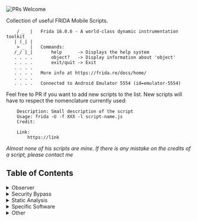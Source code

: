 ![PRs Welcome](https://img.shields.io/badge/PRs-welcome-brightgreen.svg?style=flat-square)

Collection of useful FRIDA Mobile Scripts.

```shell
    / _  |   Frida 16.0.6 - A world-class dynamic instrumentation toolkit
   | (_| |
    > _  |   Commands:
   /_/ |_|       help      -> Displays the help system
   . . . .       object?   -> Display information about 'object'
   . . . .       exit/quit -> Exit
   . . . .
   . . . .   More info at https://frida.re/docs/home/
   . . . .
   . . . .   Connected to Android Emulator 5554 (id=emulator-5554)
```

Feel free to PR if you want to add new scripts to the list. New scripts will have to respect the nomenclature currently used:

```shell
    Description: Small description of the script
    Usage: frida -U -f XXX -l script-name.js
    Credit: 

    Link:
    	https://link
```

*Almost none of his scripts are mine. If there is any mistake on the credits of a script, please contact me*


## Table of Contents

<details>
<summary>Observer</summary>

* **Crypto**

	* [android-aes-decrypt-no-iv.js](https://github.com/rsenet/FriList/blob/main/01_Observer/Crypto/android-aes-decrypt-no-iv.js)
	* [android-aesinfo-and-hashing-decryptor.js](https://github.com/rsenet/FriList/blob/main/01_Observer/Crypto/android-aesinfo-and-hashing-decryptor.js)
	* [android-aesinfo-decryptor.js](https://github.com/rsenet/FriList/blob/main/01_Observer/Crypto/android-aesinfo-decryptor.js)
	* [android-crypto-observer.js](https://github.com/rsenet/FriList/blob/main/01_Observer/Crypto/android-crypto-observer.js)
	* [android-hashing-observer.js](https://github.com/rsenet/FriList/blob/main/01_Observer/Crypto/android-hashing-observer.js)
	* [android-java-crypto-observer.js](https://github.com/rsenet/FriList/blob/main/01_Observer/Crypto/android-java-crypto-observer.js)
	* [android-pbe-observer.js](https://github.com/rsenet/FriList/blob/main/01_Observer/Crypto/android-pbe-observer.js)
	* [android-random-observer.js](https://github.com/rsenet/FriList/blob/main/01_Observer/Crypto/android-random-observer.js)
	* [ios-intercept-crypto.js](https://github.com/rsenet/FriList/blob/main/01_Observer/Crypto/ios-intercept-crypto.js)
	* [ios-intercept-crypto2.js](https://github.com/rsenet/FriList/blob/main/01_Observer/Crypto/ios-intercept-crypto2.js)


* **DeepLink & UrlScheme**

	* [android-deeplink-observer.js](https://github.com/rsenet/FriList/blob/main/01_Observer/DeepLink_UrlScheme/android-deeplink-observer.js)
	* [ios-url-scheme-dumper.js](https://github.com/rsenet/FriList/blob/main/01_Observer/DeepLink_UrlScheme/ios-url-scheme-dumper.js)
	* [ios-url-scheme-fuzzing.js](https://github.com/rsenet/FriList/blob/main/01_Observer/DeepLink_UrlScheme/ios-url-scheme-fuzzing.js)


* **Library**

	* [android-library-observer.js](https://github.com/rsenet/FriList/blob/main/01_Observer/Library/android-library-observer.js)
	* [android-library-observer2.js](https://github.com/rsenet/FriList/blob/main/01_Observer/Library/android-library-observer2.js)


* **Network**

	* Bluetooth

		* [android-bluetooth-meta-data-observer.js](https://github.com/rsenet/FriList/blob/main/01_Observer/Network/Bluetooth/android-bluetooth-meta-data-observer.js)
		* [android-ios-bluetooth-observer.js](https://github.com/rsenet/FriList/blob/main/01_Observer/Network/Bluetooth/android-ios-bluetooth-observer.js)
		
	* NSURL

		* [ios-nsurlrequest-observer.js](https://github.com/rsenet/FriList/blob/main/01_Observer/Network/NSURL/ios-nsurlrequest-observer.js)
		* [ios-nsurlsession-observer.js](https://github.com/rsenet/FriList/blob/main/01_Observer/Network/NSURL/ios-nsurlsession-observer.js)
	
	* OkHttp

		* [android-okhttp-logger.js](https://github.com/rsenet/FriList/blob/main/01_Observer/Network/OkHttp/android-okhttp-logger.js)
		* [android-okhttp-logger2.js](https://github.com/rsenet/FriList/blob/main/01_Observer/Network/OkHttp/android-okhttp-logger2.js)
		* [android-okhttp-proxy-installator.js](https://github.com/rsenet/FriList/blob/main/01_Observer/Network/OkHttp/android-okhttp-proxy-installator.js)

	* TCP

		* [android-tcp-trace.js](https://github.com/rsenet/FriList/blob/main/01_Observer/Network/TCP/android-tcp-trace.js)
			
	* TLS

		* [ios-tls-keylogger-ios12.js](https://github.com/rsenet/FriList/blob/main/01_Observer/Network/TLS/ios-tls-keylogger-ios12.js)
		* [ios-tls-keylogger-ios13.js](https://github.com/rsenet/FriList/blob/main/01_Observer/Network/TLS/ios-tls-keylogger-ios13.js)
		* [ios-tls-keylogger-ios14.js](https://github.com/rsenet/FriList/blob/main/01_Observer/Network/TLS/ios-tls-keylogger-ios14.js])

	* **WebInspector**

		* [ios-webinspector-enable.js](https://github.com/rsenet/FriList/blob/main/01_Observer/Network/WebInspector/ios-webinspector-enable.js)


* **Storage**

	* **Cookies**

		* [android-cookie-observer.js](https://github.com/rsenet/FriList/blob/main/01_Observer/Storage/Cookies/android-cookie-observer.js)
		* [ios-binarycookies-observer.js](https://github.com/rsenet/FriList/blob/main/01_Observer/Storage/Cookies/ios-binarycookies-observer.js)


	* **FileSystem**

		* [android-filesystem-observer.js](https://github.com/rsenet/FriList/blob/main/01_Observer/Storage/FileSystem/android-filesystem-observer.js)
		* [android-filesystem-observer2.js](https://github.com/rsenet/FriList/blob/main/01_Observer/Storage/FileSystem/android-filesystem-observer2.js)


	* **KeyboardCache**

		* [ios-keyboard-cache-checker.js](https://github.com/rsenet/FriList/blob/main/01_Observer/Storage/KeyboardCache/ios-keyboard-cache-checker.js)


	* **Keystore_keychain**

		* [android-keystore-monitor.js](https://github.com/rsenet/FriList/blob/main/01_Observer/Storage/Keystore_keychain/android-keystore-monitor.js)
		* [ios-keychain-monitor.js](https://github.com/rsenet/FriList/blob/main/01_Observer/Storage/Keystore_keychain/ios-keychain-monitor.js)


	* **Log**

		* [android-log-observer.js](https://github.com/rsenet/FriList/blob/main/01_Observer/Storage/Log/android-log-observer.js)
		* [ios-nslog-observer.js](https://github.com/rsenet/FriList/blob/main/01_Observer/Storage/Log/ios-nslog-observer.js)


	* **Pasteboard**

		* [ios-pasteboard-observer.js](https://github.com/rsenet/FriList/blob/main/01_Observer/Storage/Pasteboard/ios-pasteboard-observer.js)


	* **Plist**

		* [ios-read-nsuserdefaults.js](https://github.com/rsenet/FriList/blob/main/01_Observer/Storage/Plist/ios-read-nsuserdefaults.js)
		* [ios-read-plist-file.js](https://github.com/rsenet/FriList/blob/main/01_Observer/Storage/Plist/ios-read-plist-file.js)


	* **SharedPreferences**

		* [android-encryptedsharedpreferences-observer.js](https://github.com/rsenet/FriList/blob/main/01_Observer/Storage/SharedPreferences/android-encryptedsharedpreferences-observer.js)
		* [android-sharedpreferences-observer.js](https://github.com/rsenet/FriList/blob/main/01_Observer/Storage/SharedPreferences/android-sharedpreferences-observer.js)


	* **SQLite**

		* [android-sqlite-observer.js](https://github.com/rsenet/FriList/blob/main/01_Observer/Storage/SQLite/android-sqlite-observer.js)
		* [android-sqlitecipher-observer.js](https://github.com/rsenet/FriList/blob/main/01_Observer/Storage/SQLite/android-sqlitecipher-observer.js)
		* [ios-sqlite3-observer.js](https://github.com/rsenet/FriList/blob/main/01_Observer/Storage/SQLite/ios-sqlite3-observer.js)

	* **Other**

		* [android-permissions-observer.js](https://github.com/rsenet/FriList/blob/main/01_Observer/android-permissions-observer.js)
		* [android-strings_compare.js](https://github.com/rsenet/FriList/blob/main/01_Observer/android-strings_compare.js)

</details>

<details>
<summary>Security Bypass</summary>

* **Biometric**

	* [android-biometric-bypass-android11.js](https://github.com/rsenet/FriList/blob/main/02_SecurityBypass/Biometric/android-biometric-bypass-android11.js)
	* [ios-biometric-bypass.js](https://github.com/rsenet/FriList/blob/main/02_SecurityBypass/Biometric/ios-biometric-bypass.js)
	* [ios-touchid-bypass.js](https://github.com/rsenet/FriList/blob/main/02_SecurityBypass/Biometric/ios-touchid-bypass.js)

* **CertificatePinning**

	* [android_proxy-add.js](https://github.com/rsenet/FriList/blob/main/02_SecurityBypass/CertificatePinning/android_proxy-add.js)
	* [android-multiple-pinning-bypass.js](https://github.com/rsenet/FriList/blob/main/02_SecurityBypass/CertificatePinning/android-multiple-pinning-bypass.js)
	* [android-multiple-pinning-bypass2.js](https://github.com/rsenet/FriList/blob/main/02_SecurityBypass/CertificatePinning/android-multiple-pinning-bypass2.js)
	* [android-multiple-pinning-bypass3.js](https://github.com/rsenet/FriList/blob/main/02_SecurityBypass/CertificatePinning/android-multiple-pinning-bypass3.js)
	* [android-okhttp-pinning-bypass.js](https://github.com/rsenet/FriList/blob/main/02_SecurityBypass/CertificatePinning/android-okhttp-pinning-bypass.js)
	* [android-okhttp-pinning-bypass2.js](https://github.com/rsenet/FriList/blob/main/02_SecurityBypass/CertificatePinning/android-okhttp-pinning-bypass2.js)
	* [android-trustmanager-pinning-bypass.js](https://github.com/rsenet/FriList/blob/main/02_SecurityBypass/CertificatePinning/android-trustmanager-pinning-bypass.js)
	* [android-trustmanager-pinning-bypass2.js](https://github.com/rsenet/FriList/blob/main/02_SecurityBypass/CertificatePinning/android-trustmanager-pinning-bypass2.js)
	* [flutter-pinning-bypass.js](https://github.com/rsenet/FriList/blob/main/02_SecurityBypass/CertificatePinning/flutter-pinning-bypass.js)
	* [flutter-pinning-bypass2.js](https://github.com/rsenet/FriList/blob/main/02_SecurityBypass/CertificatePinning/flutter-pinning-bypass2.js)
	* [flutter-tls1-verification-bypass.js](https://github.com/rsenet/FriList/blob/main/02_SecurityBypass/CertificatePinning/flutter-tls1-verification-bypass.js)
	* [ios-pinning-bypass-10.js](https://github.com/rsenet/FriList/blob/main/02_SecurityBypass/CertificatePinning/ios-pinning-bypass-10.js)
	* [ios-pinning-bypass-11.js](https://github.com/rsenet/FriList/blob/main/02_SecurityBypass/CertificatePinning/ios-pinning-bypass-11.js)
	* [ios-pinning-bypass-12.js](https://github.com/rsenet/FriList/blob/main/02_SecurityBypass/CertificatePinning/ios-pinning-bypass-12.js)
	* [ios-pinning-bypass-13.js](https://github.com/rsenet/FriList/blob/main/02_SecurityBypass/CertificatePinning/ios-pinning-bypass-13.js)
	* [ios-trustkit-pinning-bypass.js](https://github.com/rsenet/FriList/blob/main/02_SecurityBypass/CertificatePinning/ios-trustkit-pinning-bypass.js)
	* [phonegap-pinning-bypass.js](https://github.com/rsenet/FriList/blob/main/02_SecurityBypass/CertificatePinning/phonegap-pinning-bypass.js)

* **DebugMode_Emulator**

	* [android-adb-detection-bypass.js](https://github.com/rsenet/FriList/blob/main/02_SecurityBypass/DebugMode_Emulator/android-adb-detection-bypass.js)
	* [android-debug-bypass.js](https://github.com/rsenet/FriList/blob/main/02_SecurityBypass/DebugMode_Emulator/android-debug-bypass.js)
	* [android-emulator-detection-bypass.js](https://github.com/rsenet/FriList/blob/main/02_SecurityBypass/DebugMode_Emulator/android-emulator-detection-bypass.js)
	* [react-native-emulator-detection-bypass.js](https://github.com/rsenet/FriList/blob/main/02_SecurityBypass/DebugMode_Emulator/react-native-emulator-detection-bypass.js)

* **FlagSecure**

	* [android-flagsecure.js](https://github.com/rsenet/FriList/blob/main/02_SecurityBypass/FlagSecure/android-flagsecure.js)

* **Location**

	* [android-location-spoofing.js](https://github.com/rsenet/FriList/blob/main/02_SecurityBypass/Location/android-location-spoofing.js)
	* [ios-location-spoofing.js](https://github.com/rsenet/FriList/blob/main/02_SecurityBypass/Location/ios-location-spoofing.js)

* **RootDetection**

	* [android-multiple-root-bypass.js](https://github.com/rsenet/FriList/blob/main/02_SecurityBypass/RootDetection/android-multiple-root-bypass.js)
	* [ios-multiple-jailbreak-bypass.js](https://github.com/rsenet/FriList/blob/main/02_SecurityBypass/RootDetection/ios-multiple-jailbreak-bypass.js)
	* [ios-simple-jailbreak-bypass.js](https://github.com/rsenet/FriList/blob/main/02_SecurityBypass/RootDetection/ios-simple-jailbreak-bypass.js)
	* [xamarin-android-multiple-root-bypass.js](https://github.com/rsenet/FriList/blob/main/02_SecurityBypass/RootDetection/xamarin-android-multiple-root-bypass.js)
	* [xamarin-multiple-jailbreak-bypass.js](https://github.com/rsenet/FriList/blob/main/02_SecurityBypass/RootDetection/xamarin-multiple-jailbreak-bypass.js)

* **WebView**

	* [android-enable-webview-debug.js](https://github.com/rsenet/FriList/blob/main/02_SecurityBypass/WebView/android-enable-webview-debug.js)
	* [cordova-enable-webview-debugging.js](https://github.com/rsenet/FriList/blob/main/02_SecurityBypass/WebView/cordova-enable-webview-debugging.js)

* **WiFi**

	* [android-wifi-check-bypass.js](https://github.com/rsenet/FriList/blob/main/02_SecurityBypass/WiFi/android-wifi-check-bypass.js)

* **Other**

	* [android-anti-frida-exposed-detection-bypass.js](https://github.com/rsenet/FriList/blob/main/02_SecurityBypass/android-anti-frida-exposed-detection-bypass.js)
	* [android-sdk-version-change.js](https://github.com/rsenet/FriList/blob/main/02_SecurityBypass/android-sdk-version-change.js)
	* [android-system_exit_bypass.js](https://github.com/rsenet/FriList/blob/main/02_SecurityBypass/android-system_exit_bypass.js)
	* [ios-custom-keyboard-allowed.js](https://github.com/rsenet/FriList/blob/main/02_SecurityBypass/ios-custom-keyboard-allowed.js)

</details>

<details>
<summary>Static Analysis</summary>

* [android-dex_classes_enumeration.js](https://github.com/rsenet/FriList/blob/main/03_StaticAnalysis/android-dex_classes_enumeration.js)
* [android-find-all-classes-methods.js](https://github.com/rsenet/FriList/blob/main/03_StaticAnalysis/android-find-all-classes-methods.js)
* [android-find-all-classes.js](https://github.com/rsenet/FriList/blob/main/03_StaticAnalysis/android-find-all-classes.js)
* [android-find-specific-classes-methods.js](https://github.com/rsenet/FriList/blob/main/03_StaticAnalysis/android-find-specific-classes-methods.js)
* [android-get-app-env-info.js](https://github.com/rsenet/FriList/blob/main/03_StaticAnalysis/android-get-app-env-info.js)
* [ios-app-by-display-name.js](https://github.com/rsenet/FriList/blob/main/03_StaticAnalysis/ios-app-by-display-name.js)
* [ios-application-static-analysis.js](https://github.com/rsenet/FriList/blob/main/03_StaticAnalysis/ios-application-static-analysis.js)
* [ios-application-static-analysis2.js](https://github.com/rsenet/FriList/blob/main/03_StaticAnalysis/ios-application-static-analysis2.js)
* [ios-data-protection-display.js](https://github.com/rsenet/FriList/blob/main/03_StaticAnalysis/ios-data-protection-display.js)
* [ios-find-all-classes-methods.js](https://github.com/rsenet/FriList/blob/main/03_StaticAnalysis/ios-find-all-classes-methods.js)
* [ios-find-all-classes.js](https://github.com/rsenet/FriList/blob/main/03_StaticAnalysis/ios-find-all-classes.js)
* [ios-find-all-methods-of-specific-class.js](https://github.com/rsenet/FriList/blob/main/03_StaticAnalysis/ios-find-all-methods-of-specific-class.js)
* [ios-find-app-classes-methods.js](https://github.com/rsenet/FriList/blob/main/03_StaticAnalysis/ios-find-app-classes-methods.js)
* [ios-find-app-classes.js](https://github.com/rsenet/FriList/blob/main/03_StaticAnalysis/ios-find-app-classes.js)
* [ios-find-specific-method.js](https://github.com/rsenet/FriList/blob/main/03_StaticAnalysis/ios-find-specific-method.js)
* [ios-get_app_env_info.js](https://github.com/rsenet/FriList/blob/main/03_StaticAnalysis/ios-get_app_env_info.js)

</details>

<details>
<summary>Specific Software</summary>

* [AppLock-authentication-bypass.js](https://github.com/rsenet/FriList/blob/main/05_SpecificSoftware/AppLock-authentication-bypass.js)

</details>

<details>
<summary>Other</summary>

* [android-file-delete-prevention.js](https://github.com/rsenet/FriList/blob/main/04_Other/android-file-delete-prevention.js)
* [android-injector.js](https://github.com/rsenet/FriList/blob/main/04_Other/android-injector.js)
* [android-stetho-loader.js](https://github.com/rsenet/FriList/blob/main/04_Other/android-stetho-loader.js)
</details>

